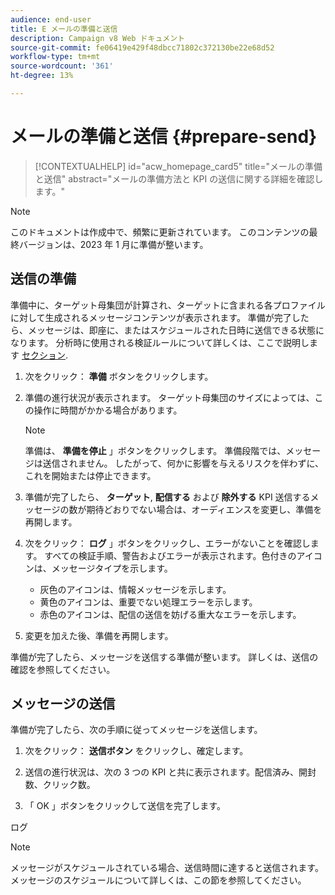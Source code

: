 ```yaml
---
audience: end-user
title: E メールの準備と送信
description: Campaign v8 Web ドキュメント
source-git-commit: fe06419e429f48dbcc71802c372130be22e68d52
workflow-type: tm+mt
source-wordcount: '361'
ht-degree: 13%

---
```


# メールの準備と送信 {#prepare-send}

>[!CONTEXTUALHELP]
>id="acw_homepage_card5"
>title="メールの準備と送信"
>abstract="メールの準備方法と KPI の送信に関する詳細を確認します。"

>[!NOTE]
>
>このドキュメントは作成中で、頻繁に更新されています。 このコンテンツの最終バージョンは、2023 年 1 月に準備が整います。

<!--

	show how to prepare and send the email + the live kpis in the dashboard

like acc when preparation, target calculated then send
real time KPIs, not in AJO. similar to ACS.
exclusion logs, causes
-->

<!--
send also KPIs
-->

## 送信の準備

準備中に、ターゲット母集団が計算され、ターゲットに含まれる各プロファイルに対して生成されるメッセージコンテンツが表示されます。 準備が完了したら、メッセージは、即座に、またはスケジュールされた日時に送信できる状態になります。 分析時に使用される検証ルールについて詳しくは、ここで説明します [セクション](https://experienceleague.adobe.com/docs/campaign-classic/using/sending-messages/key-steps-when-creating-a-delivery/steps-validating-the-delivery.html?lang=en#validation-process-with-typologies).

1. 次をクリック： **準備** ボタンをクリックします。

1. 準備の進行状況が表示されます。 ターゲット母集団のサイズによっては、この操作に時間がかかる場合があります。

   >[!NOTE]
   >
   >準備は、 **準備を停止** 」ボタンをクリックします。 準備段階では、メッセージは送信されません。 したがって、何かに影響を与えるリスクを伴わずに、これを開始または停止できます。

1. 準備が完了したら、 **ターゲット**, **配信する** および **除外する** KPI 送信するメッセージの数が期待どおりでない場合は、オーディエンスを変更し、準備を再開します。

1. 次をクリック： **ログ** 」ボタンをクリックし、エラーがないことを確認します。 すべての検証手順、警告およびエラーが表示されます。色付きのアイコンは、メッセージタイプを示します。

   * 灰色のアイコンは、情報メッセージを示します。
   * 黄色のアイコンは、重要でない処理エラーを示します。
   * 赤色のアイコンは、配信の送信を妨げる重大なエラーを示します。

1. 変更を加えた後、準備を再開します。

準備が完了したら、メッセージを送信する準備が整います。 詳しくは、送信の確認を参照してください。


## メッセージの送信

準備が完了したら、次の手順に従ってメッセージを送信します。

1. 次をクリック： **送信ボタン** をクリックし、確定します。

1. 送信の進行状況は、次の 3 つの KPI と共に表示されます。配信済み、開封数、クリック数。

1. 「 OK 」ボタンをクリックして送信を完了します。

ログ

>[!NOTE]
>
>メッセージがスケジュールされている場合、送信時間に達すると送信されます。 メッセージのスケジュールについて詳しくは、この節を参照してください。

